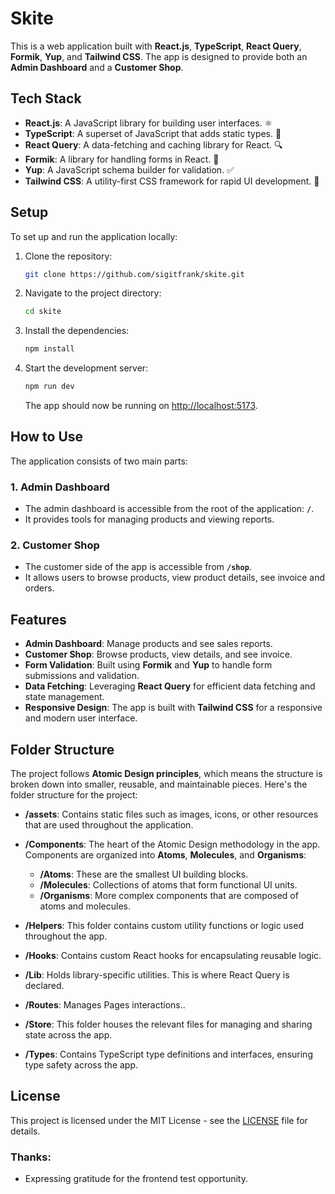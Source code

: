 # Skite

This is a web application built with **React.js**, **TypeScript**, **React Query**, **Formik**, **Yup**, and **Tailwind CSS**. The app is designed to provide both an **Admin Dashboard** and a **Customer Shop**.

## Tech Stack
- **React.js**: A JavaScript library for building user interfaces. ⚛️
- **TypeScript**: A superset of JavaScript that adds static types. 🦕
- **React Query**: A data-fetching and caching library for React. 🔍
- **Formik**: A library for handling forms in React. 📝
- **Yup**: A JavaScript schema builder for validation. ✅
- **Tailwind CSS**: A utility-first CSS framework for rapid UI development. 🌊

## Setup

To set up and run the application locally:

1. Clone the repository:
    ```bash
    git clone https://github.com/sigitfrank/skite.git
    ```

2. Navigate to the project directory:
    ```bash
    cd skite
    ```

3. Install the dependencies:
    ```bash
    npm install
    ```

4. Start the development server:
    ```bash
    npm run dev
    ```

   The app should now be running on [http://localhost:5173](http://localhost:5173).

## How to Use

The application consists of two main parts:

### 1. Admin Dashboard
- The admin dashboard is accessible from the root of the application: **`/`**.
- It provides tools for managing products and viewing reports.

### 2. Customer Shop
- The customer side of the app is accessible from **`/shop`**.
- It allows users to browse products, view product details, see invoice and orders.

## Features

- **Admin Dashboard**: Manage products and see sales reports.
- **Customer Shop**: Browse products, view details, and see invoice.
- **Form Validation**: Built using **Formik** and **Yup** to handle form submissions and validation.
- **Data Fetching**: Leveraging **React Query** for efficient data fetching and state management.
- **Responsive Design**: The app is built with **Tailwind CSS** for a responsive and modern user interface.

## Folder Structure

The project follows **Atomic Design principles**, which means the structure is broken down into smaller, reusable, and maintainable pieces. Here's the folder structure for the project:

- **/assets**: Contains static files such as images, icons, or other resources that are used throughout the application.
- **/Components**: The heart of the Atomic Design methodology in the app. Components are organized into **Atoms**, **Molecules**, and **Organisms**:
  - **/Atoms**: These are the smallest UI building blocks.
  - **/Molecules**: Collections of atoms that form functional UI units.
  - **/Organisms**: More complex components that are composed of atoms and molecules.
  
- **/Helpers**: This folder contains custom utility functions or logic used throughout the app.

- **/Hooks**: Contains custom React hooks for encapsulating reusable logic.
  
- **/Lib**: Holds library-specific utilities. This is where React Query is declared.

- **/Routes**: Manages Pages interactions..

- **/Store**: This folder houses the relevant files for managing and sharing state across the app.

- **/Types**: Contains TypeScript type definitions and interfaces, ensuring type safety across the app.


## License

This project is licensed under the MIT License - see the [LICENSE](LICENSE) file for details.

### Thanks:
- Expressing gratitude for the frontend test opportunity.